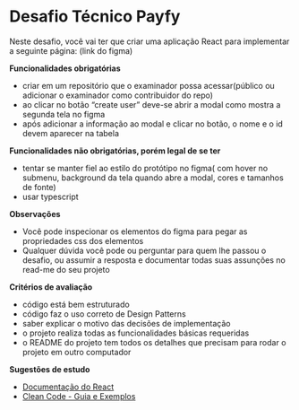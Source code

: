 # Desafio Técnico Payfy
Neste desafio, você vai ter que criar uma aplicação React para implementar a seguinte página: (link do figma)

**Funcionalidades obrigatórias**

- criar em um repositório que o examinador possa acessar(público ou adicionar o examinador como contribuidor do repo)
- ao clicar no botão “create user” deve-se abrir a modal como mostra a segunda tela no figma
- após adicionar a informação ao modal e clicar no botão, o nome e o id devem aparecer na tabela

**Funcionalidades não obrigatórias, porém legal de se ter**

- tentar se manter fiel ao estilo do protótipo no figma( com hover no submenu, background da tela quando abre a modal, cores e tamanhos de fonte)
- usar typescript

**Observações**

- Você pode inspecionar os elementos do figma para pegar as propriedades css dos elementos
- Qualquer dúvida você pode ou perguntar para quem lhe passou o desafio, ou assumir a resposta e documentar todas suas assunções no read-me do seu projeto

**Critérios de avaliação**

- código está bem estruturado
- código faz o uso correto de Design Patterns
- saber explicar o motivo das decisões de implementação
- o projeto realiza todas as funcionalidades básicas requeridas
- o README do projeto tem todos os detalhes que precisam para rodar o projeto em outro computador
 
**Sugestões de estudo**
	
- [Documentação do React](https://reactjs.org/)
- [Clean Code - Guia e Exemplos](https://balta.io/artigos/clean-code)
